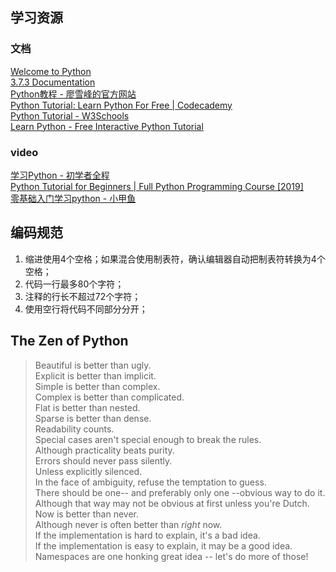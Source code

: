 
## 学习资源

### 文档
[Welcome to Python][1]  
[3.7.3 Documentation][2]  
[Python教程 - 廖雪峰的官方网站][3]  
[Python Tutorial: Learn Python For Free | Codecademy][4]  
[Python Tutorial - W3Schools][5]  
[Learn Python - Free Interactive Python Tutorial][6]  

### video
[学习Python - 初学者全程][7]  
[Python Tutorial for Beginners | Full Python Programming Course [2019]][8]  
[零基础入门学习python - 小甲鱼][9]  

## 编码规范
1. 缩进使用4个空格；如果混合使用制表符，确认编辑器自动把制表符转换为4个空格；  
2. 代码一行最多80个字符；  
3. 注释的行长不超过72个字符；  
4. 使用空行将代码不同部分分开；  

## The Zen of Python
>Beautiful is better than ugly.  
Explicit is better than implicit.  
Simple is better than complex.  
Complex is better than complicated.  
Flat is better than nested.  
Sparse is better than dense.  
Readability counts.  
Special cases aren't special enough to break the rules.  
Although practicality beats purity.  
Errors should never pass silently.  
Unless explicitly silenced.  
In the face of ambiguity, refuse the temptation to guess.  
There should be one-- and preferably only one --obvious way to do it.  
Although that way may not be obvious at first unless you're Dutch.  
Now is better than never.  
Although never is often better than *right* now.  
If the implementation is hard to explain, it's a bad idea.  
If the implementation is easy to explain, it may be a good idea.  
Namespaces are one honking great idea -- let's do more of those!

[1]: https://www.python.org/
[2]: https://docs.python.org/3/
[3]: https://www.liaoxuefeng.com/wiki/0014316089557264a6b348958f449949df42a6d3a2e542c000
[4]: https://www.codecademy.com/learn/learn-python
[5]: https://www.w3schools.com/python/
[6]: https://www.learnpython.org/
[7]: https://www.youtube.com/watch?v=rfscVS0vtbw
[8]: https://www.youtube.com/watch?v=_uQrJ0TkZlc
[9]: https://www.youtube.com/watch?v=jCI4oDkDg00&list=PLLUsl4SYy5wFtX-VCW5gft6SgLbVOH2Y5
